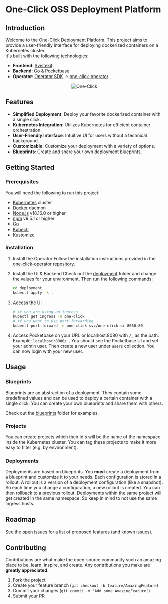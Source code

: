 # One-Click OSS Deployment Platform

## Introduction

Welcome to the One-Click Deployment Platform. This project aims to provide a user-friendly interface for deploying dockerized containers on a Kubernetes cluster.  
It's built with the following technologies:

- **Frontend**: [Sveltekit](https://kit.svelte.dev/)
- **Backend**: [Go](https://golang.org/) & [Pocketbase](https://pocketbase.io/)
- **Operator**: [Operator SDK](https://sdk.operatorframework.io/) -> [one-click-operator](https://github.com/janlauber/one-click-operator)

<div align="center">
	<img src="./docs/assets/images/gif/one-click-new.gif" alt="One-Click">
</div>

## Features

- **Simplified Deployment**: Deploy your favorite dockerized container with a single click.
- **Kubernetes Integration**: Utilizes Kubernetes for efficient container orchestration.
- **User-Friendly Interface**: Intuitive UI for users without a technical background.
- **Customizable**: Customize your deployment with a variety of options.
- **Blueprints**: Create and share your own deployment blueprints.

## Getting Started

### Prerequisites

You will need the following to run this project:

- [Kubernetes](https://kubernetes.io/) cluster
- [Docker](https://www.docker.com/) daemon
- [Node.js](https://nodejs.org/en/) v18.16.0 or higher
- [npm](https://www.npmjs.com/) v9.5.1 or higher
- [Go](https://golang.org/)
- [Kubectl](https://kubernetes.io/docs/tasks/tools/)
- [Kustomize](https://kubernetes.io/docs/tasks/manage-kubernetes-objects/kustomization/)

### Installation

1. Install the Operator
   Follow the installation instructions provided in the [one-click-operator repository](https://github.com/janlauber/one-click-operator).

2. Install the UI & Backend
    Check out the [deployment](./deployment/) folder and change the values for your environment. Then run the following commands:
    ```sh
    cd deployment
    kubectl apply -k .
    ```

3. Access the UI
    ```sh
    # if you are using an ingress
    kubectl get ingress -n one-click
    # if you want to use port-forwarding
    kubectl port-forward -n one-click svc/one-click-ui 8080:80
    ```

4. Access Pocketbase on your URL or localhost:8080 with `/_` as the path. Example: `localhost:8080/_`. You should see the Pocketbase UI and set your admin user. Then create a new user under `users` collection. You can now login with your new user.

## Usage

### Blueprints

Blueprints are an abstraction of a deployment. They contain some predefined values and can be used to deploy a certain container with a single click. You can create your own blueprints and share them with others.

Check out the [blueprints](./docs/blueprints/) folder for examples.

### Projects

You can create projects which their id's will be the name of the namespace inside the Kubernetes cluster. You can tag these projects to make it more easy to filter (e.g. by environment).

### Deployments

Deployments are based on blueprints. You **must** create a deployment from a blueprint and customize it to your needs.
Each configuration is stored in a rollout. A rollout is a version of a deployment configuration (like a snapshot). So each time you change a configuration, a new rollout is created. You can then rollback to a previous rollout. Deployments within the same project will get created in the same namespace. So keep in mind to not use the same ingress hosts.

## Roadmap

See the [open issues](https://github.com/janlauber/one-click/issues) for a list of proposed features (and known issues).

## Contributing

Contributions are what make the open-source community such an amazing place to be, learn, inspire, and create. Any contributions you make are **greatly appreciated**.

1. Fork the project
2. Create your feature branch (`git checkout -b feature/AmazingFeature`)
3. Commit your changes (`git commit -m 'Add some AmazingFeature'`)
4. Submit your PR
